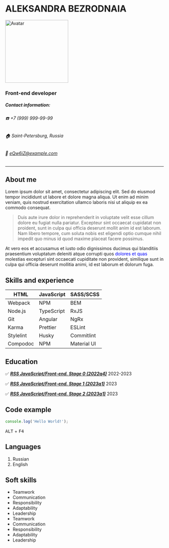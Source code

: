 # ALEKSANDRA BEZRODNAIA

<img src="https://cool.klev.club/uploads/posts/2024-04/cool-klev-club-5zbt-p-prikolnie-kartinki-devochki-anime-na-avu-1.jpg" alt="Avatar" width="200" height="200">

### Front-end developer

##### **Contact information:**
###### ☎️ +7 (999) 999-99-99 
###### 🏠 Saint-Petersburg, Russia
###### 📩 [eQw6iZ@example.com](mailto:Qw6iZ@example.com)

___

## About me

Lorem ipsum dolor sit amet, consectetur adipiscing elit. Sed do eiusmod tempor incididunt ut labore et dolore magna aliqua. Ut enim ad minim veniam, quis nostrud exercitation ullamco laboris nisi ut aliquip ex ea commodo consequat.

> Duis aute irure dolor in reprehenderit in voluptate velit esse cillum dolore eu fugiat nulla pariatur. Excepteur sint occaecat cupidatat non proident, sunt in culpa qui officia deserunt mollit anim id est laborum. Nam libero tempore, cum soluta nobis est eligendi optio cumque nihil impedit quo minus id quod maxime placeat facere possimus.

At vero eos et accusamus et iusto odio dignissimos ducimus qui blanditiis praesentium voluptatum deleniti atque corrupti quos <span style="color:blue"> dolores et quas </span>molestias excepturi sint occaecati cupiditate non provident, similique sunt in culpa qui officia deserunt mollitia animi, id est laborum et dolorum fuga.

## Skills and experience

| HTML   |  JavaScript | SASS/SCSS   |
| ------------ | ------------ | ------------ |
| Webpack| NPM | BEM |
| Node.js | TypeScript | RxJS |
| Git | Angular| NgRx |
| Karma | Prettier | ESLint |
| Stylelint | Husky | Commitlint |
| Compodoc | NPM | Material UI |



## Education

✅  [***RSS JavaScript/Front-end. Stage 0 (2022q4)***](https://rs.school/) 2022-2023

✅ [***RSS JavaScript/Front-end. Stage 1 (2023q1)***](https://rs.school/) 2023

✅ [***RSS JavaScript/Front-end. Stage 2 (2023q1)***](https://rs.school/) 2023

## Code example

```js
console.log('Hello World!');
```

<kbd>ALT</kbd> + <kbd>F4</kbd>

## Languages

1. Russian
2. English

## Soft skills

- Teamwork
- Communication
- Responsibility
- Adaptability
- Leadership
- Teamwork
- Communication
- Responsibility
- Adaptability
- Leadership
